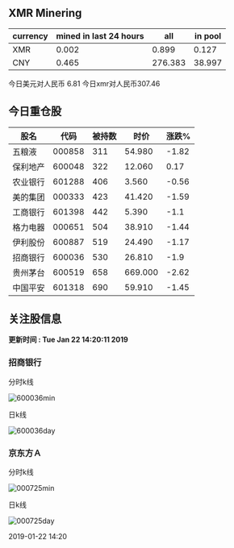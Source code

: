 ## XMR Minering

|currency|mined in last 24 hours|all|in pool|
|---|---|---|---|
|XMR|0.002|0.899|0.127|
|CNY|0.465|276.383|38.997|

今日美元对人民币 6.81	今日xmr对人民币307.46


## 今日重仓股 

|股名|代码|被持数|时价|涨跌%|
|---|---|---|---|---|
|五粮液|000858|311|54.980|-1.82|
|保利地产|600048|322|12.060|0.17|
|农业银行|601288|406|3.560|-0.56|
|美的集团|000333|423|41.420|-1.59|
|工商银行|601398|442|5.390|-1.1|
|格力电器|000651|504|38.910|-1.44|
|伊利股份|600887|519|24.490|-1.17|
|招商银行|600036|530|26.810|-1.9|
|贵州茅台|600519|658|669.000|-2.62|
|中国平安|601318|690|59.910|-1.45|

## 关注股信息
**更新时间 : Tue Jan 22 14:20:11 2019**
### 招商银行 
分时k线

![600036min](http://image.sinajs.cn/newchart/min/n/sh600036.gif)

日k线

![600036day](http://image.sinajs.cn/newchart/daily/n/sh600036.gif)

### 京东方Ａ 
分时k线

![000725min](http://image.sinajs.cn/newchart/min/n/sz000725.gif)

日k线

![000725day](http://image.sinajs.cn/newchart/daily/n/sz000725.gif)

2019-01-22 14:20